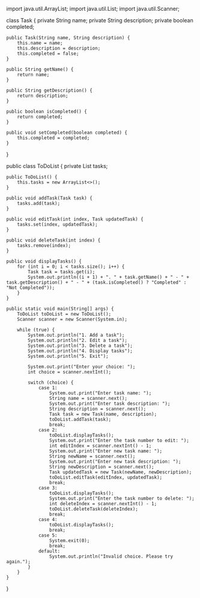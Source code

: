import java.util.ArrayList;
import java.util.List;
import java.util.Scanner;

class Task {
    private String name;
    private String description;
    private boolean completed;

    public Task(String name, String description) {
        this.name = name;
        this.description = description;
        this.completed = false;
    }

    public String getName() {
        return name;
    }

    public String getDescription() {
        return description;
    }

    public boolean isCompleted() {
        return completed;
    }

    public void setCompleted(boolean completed) {
        this.completed = completed;
    }
}

public class ToDoList {
    private List<Task> tasks;

    public ToDoList() {
        this.tasks = new ArrayList<>();
    }

    public void addTask(Task task) {
        tasks.add(task);
    }

    public void editTask(int index, Task updatedTask) {
        tasks.set(index, updatedTask);
    }

    public void deleteTask(int index) {
        tasks.remove(index);
    }

    public void displayTasks() {
        for (int i = 0; i < tasks.size(); i++) {
            Task task = tasks.get(i);
            System.out.println((i + 1) + ". " + task.getName() + " - " + task.getDescription() + " - " + (task.isCompleted() ? "Completed" : "Not Completed"));
        }
    }

    public static void main(String[] args) {
        ToDoList toDoList = new ToDoList();
        Scanner scanner = new Scanner(System.in);

        while (true) {
            System.out.println("1. Add a task");
            System.out.println("2. Edit a task");
            System.out.println("3. Delete a task");
            System.out.println("4. Display tasks");
            System.out.println("5. Exit");

            System.out.print("Enter your choice: ");
            int choice = scanner.nextInt();

            switch (choice) {
                case 1:
                    System.out.print("Enter task name: ");
                    String name = scanner.next();
                    System.out.print("Enter task description: ");
                    String description = scanner.next();
                    Task task = new Task(name, description);
                    toDoList.addTask(task);
                    break;
                case 2:
                    toDoList.displayTasks();
                    System.out.print("Enter the task number to edit: ");
                    int editIndex = scanner.nextInt() - 1;
                    System.out.print("Enter new task name: ");
                    String newName = scanner.next();
                    System.out.print("Enter new task description: ");
                    String newDescription = scanner.next();
                    Task updatedTask = new Task(newName, newDescription);
                    toDoList.editTask(editIndex, updatedTask);
                    break;
                case 3:
                    toDoList.displayTasks();
                    System.out.print("Enter the task number to delete: ");
                    int deleteIndex = scanner.nextInt() - 1;
                    toDoList.deleteTask(deleteIndex);
                    break;
                case 4:
                    toDoList.displayTasks();
                    break;
                case 5:
                    System.exit(0);
                    break;
                default:
                    System.out.println("Invalid choice. Please try again.");
            }
        }
    }
}
